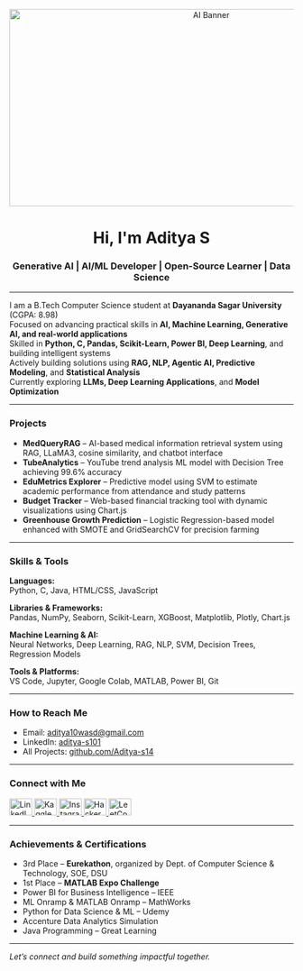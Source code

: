 <p align="center">
  <img src="https://media.giphy.com/media/qgQUggAC3Pfv687qPC/giphy.gif" alt="AI Banner" width="700" height="350" style="display: block; margin: auto;" />
</p>


<h1 align="center">Hi, I'm Aditya S</h1>
<h3 align="center">Generative AI | AI/ML Developer | Open-Source Learner | Data Science</h3>

---

I am a B.Tech Computer Science student at **Dayananda Sagar University** (CGPA: 8.98)  
Focused on advancing practical skills in **AI, Machine Learning, Generative AI, and real-world applications**  
Skilled in **Python, C, Pandas, Scikit-Learn, Power BI, Deep Learning**, and building intelligent systems  
Actively building solutions using **RAG, NLP, Agentic AI, Predictive Modeling**, and **Statistical Analysis**  
Currently exploring **LLMs, Deep Learning Applications**, and **Model Optimization**

---

### Projects

- **MedQueryRAG** – AI-based medical information retrieval system using RAG, LLaMA3, cosine similarity, and chatbot interface  
- **TubeAnalytics** – YouTube trend analysis ML model with Decision Tree achieving 99.6% accuracy  
- **EduMetrics Explorer** – Predictive model using SVM to estimate academic performance from attendance and study patterns  
- **Budget Tracker** – Web-based financial tracking tool with dynamic visualizations using Chart.js  
- **Greenhouse Growth Prediction** – Logistic Regression-based model enhanced with SMOTE and GridSearchCV for precision farming

---

### Skills & Tools

**Languages:**  
Python, C, Java, HTML/CSS, JavaScript

**Libraries & Frameworks:**  
Pandas, NumPy, Seaborn, Scikit-Learn, XGBoost, Matplotlib, Plotly, Chart.js

**Machine Learning & AI:**  
Neural Networks, Deep Learning, RAG, NLP, SVM, Decision Trees, Regression Models

**Tools & Platforms:**  
VS Code, Jupyter, Google Colab, MATLAB, Power BI, Git

---

### How to Reach Me

- Email: aditya10wasd@gmail.com  
- LinkedIn: [aditya-s101](https://www.linkedin.com/in/aditya-s101/)  
- All Projects: [github.com/Aditya-s14](https://github.com/Aditya-s14?tab=repositories)

---

### Connect with Me

<p align="left">
  <a href="https://www.linkedin.com/in/aditya-s101/" target="blank">
    <img src="https://raw.githubusercontent.com/rahuldkjain/github-profile-readme-generator/master/src/images/icons/Social/linked-in-alt.svg" alt="LinkedIn" height="30" width="40" />
  </a>
  <a href="https://www.kaggle.com/adityas101" target="blank">
    <img src="https://raw.githubusercontent.com/rahuldkjain/github-profile-readme-generator/master/src/images/icons/Social/kaggle.svg" alt="Kaggle" height="30" width="40" />
  </a>
  <a href="https://www.instagram.com/aditya_s101/" target="blank">
    <img src="https://raw.githubusercontent.com/rahuldkjain/github-profile-readme-generator/master/src/images/icons/Social/instagram.svg" alt="Instagram" height="30" width="40" />
  </a>
  <a href="https://www.hackerrank.com/profile/aditya007_sh" target="blank">
    <img src="https://raw.githubusercontent.com/rahuldkjain/github-profile-readme-generator/master/src/images/icons/Social/hackerrank.svg" alt="HackerRank" height="30" width="40" />
  </a>
  <a href="https://leetcode.com/u/adityaS101/" target="blank">
    <img src="https://raw.githubusercontent.com/rahuldkjain/github-profile-readme-generator/master/src/images/icons/Social/leet-code.svg" alt="LeetCode" height="30" width="40" />
  </a>
</p>

---


### Achievements & Certifications

- 3rd Place – **Eurekathon**, organized by Dept. of Computer Science & Technology, SOE, DSU  
- 1st Place – **MATLAB Expo Challenge**  
- Power BI for Business Intelligence – IEEE  
- ML Onramp & MATLAB Onramp – MathWorks  
- Python for Data Science & ML – Udemy  
- Accenture Data Analytics Simulation  
- Java Programming – Great Learning

---

_Let’s connect and build something impactful together._
